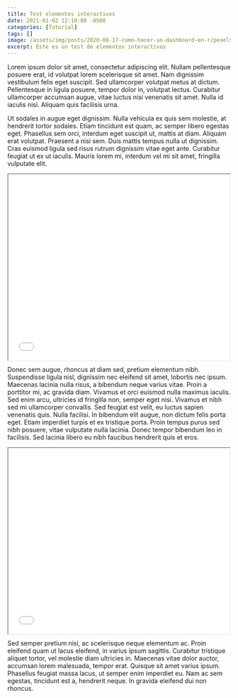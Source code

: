 ```yaml
---
title: Test elementos interactivos
date: 2021-01-02 12:10:00 -0500
categories: [Tutorial]
tags: []
image: /assets/img/posts/2020-08-17-como-hacer-un-dashboard-en-r/pexels-energepiccom-159888.jpg
excerpt: Este es un test de elementos interactivos
---
```


Lorem ipsum dolor sit amet, consectetur adipiscing elit. Nullam pellentesque posuere erat, id volutpat lorem scelerisque sit amet. Nam dignissim vestibulum felis eget suscipit. Sed ullamcorper volutpat metus at dictum. Pellentesque in ligula posuere, tempor dolor in, volutpat lectus. Curabitur ullamcorper accumsan augue, vitae luctus nisi venenatis sit amet. Nulla id iaculis nisi. Aliquam quis facilisis urna.

Ut sodales in augue eget dignissim. Nulla vehicula ex quis sem molestie, at hendrerit tortor sodales. Etiam tincidunt est quam, ac semper libero egestas eget. Phasellus sem orci, interdum eget suscipit ut, mattis at diam. Aliquam erat volutpat. Praesent a nisi sem. Duis mattis tempus nulla ut dignissim. Cras euismod ligula sed risus rutrum dignissim vitae eget ante. Curabitur feugiat ut ex ut iaculis. Mauris lorem mi, interdum vel mi sit amet, fringilla vulputate elit.

<div style = "height: 30em; padding: 0; display: flex; justify-content: center;">
    <iframe src="../../assets/img/posts/2021-01-02-test-elementos-interactivos/graph.html" style = "width: 100%; height:100%;"></iframe>
</div>
<span></span>

Donec sem augue, rhoncus at diam sed, pretium elementum nibh. Suspendisse ligula nisl, dignissim nec eleifend sit amet, lobortis nec ipsum. Maecenas lacinia nulla risus, a bibendum neque varius vitae. Proin a porttitor mi, ac gravida diam. Vivamus et orci euismod nulla maximus iaculis. Sed enim arcu, ultricies id fringilla non, semper eget nisi. Vivamus et nibh sed mi ullamcorper convallis. Sed feugiat est velit, eu luctus sapien venenatis quis. Nulla facilisi. In bibendum elit augue, non dictum felis porta eget. Etiam imperdiet turpis et ex tristique porta. Proin tempus purus sed nibh posuere, vitae vulputate nulla lacinia. Donec tempor bibendum leo in facilisis. Sed lacinia libero eu nibh faucibus hendrerit quis et eros.

<div style = "height: 30em; padding: 0; display: flex; justify-content: center;">
    <iframe src="../../assets/img/posts/2021-01-02-test-elementos-interactivos/map.html" style = "width: 100%; height:100%;"></iframe>
</div>
<span></span>

Sed semper pretium nisi, ac scelerisque neque elementum ac. Proin eleifend quam ut lacus eleifend, in varius ipsum sagittis. Curabitur tristique aliquet tortor, vel molestie diam ultricies in. Maecenas vitae dolor auctor, accumsan lorem malesuada, tempor erat. Quisque sit amet varius ipsum. Phasellus feugiat massa lacus, ut semper enim imperdiet eu. Nam ac sem egestas, tincidunt est a, hendrerit neque. In gravida eleifend dui non rhoncus.